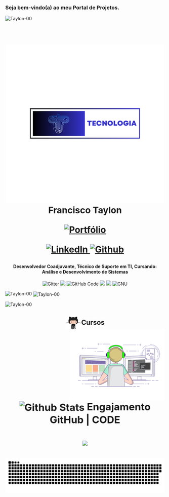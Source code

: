 ### Seja bem-vindo(a) ao meu Portal de Projetos.
<p align="left"> <img src="https://komarev.com/ghpvc/?username=Taylon-00&label=Profile%20views&color=0e75b6&style=flat" alt="Taylon-00" /> </p>

<h1 align="center">
  <br>
<img src="https://github.com/Taylon-00/Taylon-00/blob/main/img/Tecnologia.png" alt="Logo Tecnologia" width="500px"></a>
  <br>
   Francisco Taylon	
<p>
<div align="center">
    <a href="https://taylon-00.github.io/portfolio/">
        <img src="https://img.shields.io/badge/Portefólio-1E772C?style=for-the-badge&logo=GitHub" alt="Portfólio">
  <div align="center">
	  
</div>
<p align="center">
  <a href="https://www.linkedin.com/in/francisco-taylon-da-silva-534886250/">
  <img src="https://img.shields.io/badge/LinkedIn-blue?style=for-the-badge&logo=linkedin&logoColor=white" alt="LinkedIn">
</a>
<a href="https://github.com/Taylon-00">
  <img src="https://img.shields.io/badge/GitHub-black?style=for-the-badge&logo=github&labelColor=181717&logoColor=white&font=Pacifico" alt="Github">
</a>
</div>
<h4 align="center"> Desenvolvedor Coadjuvante, Técnico de Suporte em TI, Cursando: Análise e Desenvolvimento de Sistemas</h4>

<!-- Fim do Cabeçalho -->
<p align="center">
</a>
    <img src="https://img.shields.io/badge/Linux-E34F26?style=for-the-badge&logo=linux&logoColor=black"
         alt="Gitter">
  </a>
      <img src="https://img.shields.io/badge/HTML-239120?style=for-the-badge&logo=html5&logoColor=white">
  </a>
  <img src="https://img.shields.io/badge/GitHub%20Code-181717?style=for-the-badge&logo=github&logoColor=white" alt="GitHub Code">
</a>
    <img src="https://img.shields.io/badge/PHP-777BB4?style=for-the-badge&logo=php&logoColor=white">
  </a>
<img src="https://img.shields.io/badge/Shell_Script-121011?style=for-the-badge&logo=gnu-bash&logoColor=white">
   </a>
   <img src="https://img.shields.io/badge/GNU-A42E2B?style=for-the-badge&logo=gnu&logoColor=white" alt="GNU">
</p>
<!-- Estatistica de Commits -->
<p><img align="left" src="https://github-readme-stats.vercel.app/api/top-langs?username=Taylon-00&show_icons=true&locale=en&layout=compact" alt="Taylon-00" /></p>

<p>&nbsp;<img align="center" src="https://github-readme-stats.vercel.app/api?username=Taylon-00&rank_icon=github&locale=en" alt="Taylon-00" /></p>

<p><img align="center" src="https://github-readme-streak-stats.herokuapp.com/?user=Taylon-00&" alt="Taylon-00" /></p>

<h2></h2>
<div align="center">
    <h2>
        <img src="https://github.com/Taylon-00/Taylon-00/blob/main/img/github.gif" alt="Github Stats" width="50px" style="vertical-align: middle;">Cursos
<div></div>
        <img align="right" alt="Coding" width="300" src="https://raw.githubusercontent.com/devSouvik/devSouvik/master/gif3.gif">

<br>
<h2>
<div align="center">
    <h2>
        <img src="https://github.com/MarcusTechs/MarcusTechs/assets/138902771/8c8a148a-1798-4ba1-ae22-bb136df716db" alt="Github Stats" width="50px" style="vertical-align: middle;">
Engajamento GitHub | CODE

	    
<!-- visitors count  -->
<p>
<p align="center" >   
  <img src="https://profile-counter.glitch.me/Taylon-00/count.svg" />  
</p>

<!-- github workflow  -->
![github contribution grid snake animation](https://github.com/Taylon-00/Taylon-00/blob/main/img/github-contribution-grid-snake.svg)
